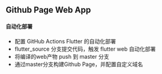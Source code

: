 ## Github Page Web App

#### 自动化部署

* 配置 GitHub Actions Flutter 的自动化部署
* flutter_source 分支提交代码，触发 flutter web 自动化部署
* 将编译的web产物 push 到 master 分支
* 通过master分支构建Github Page，并配置自定义域名
